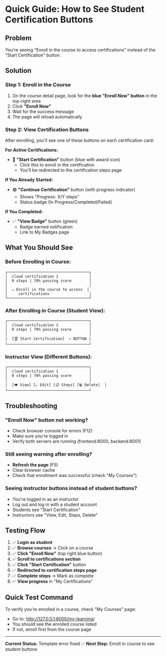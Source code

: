 # Quick Guide: How to See Student Certification Buttons

## Problem

You're seeing "Enroll in the course to access certifications" instead of the "Start Certification" button.

## Solution

### Step 1: Enroll in the Course

1. On the course detail page, look for the **blue "Enroll Now" button** in the top-right area
2. Click **"Enroll Now"**
3. Wait for the success message
4. The page will reload automatically

### Step 2: View Certification Buttons

After enrolling, you'll see one of these buttons on each certification card:

**For Active Certifications:**

- 🔵 **"Start Certification"** button (blue with award icon)
  - Click this to enroll in the certification
  - You'll be redirected to the certification steps page

**If You Already Started:**

- 🟢 **"Continue Certification"** button (with progress indicator)
  - Shows "Progress: X/Y steps"
  - Status badge (In Progress/Completed/Failed)

**If You Completed:**

- ✅ **"View Badge"** button (green)
  - Badge earned notification
  - Link to My Badges page

## What You Should See

### Before Enrolling in Course:

```
┌─────────────────────────────────────┐
│  cloud certification 1              │
│  0 steps | 70% passing score        │
│                                     │
│  ⚠️ Enroll in the course to access  │
│     certifications                  │
└─────────────────────────────────────┘
```

### After Enrolling in Course (Student View):

```
┌─────────────────────────────────────┐
│  cloud certification 1              │
│  0 steps | 70% passing score        │
│                                     │
│  [🏆 Start Certification]  ← BUTTON │
└─────────────────────────────────────┘
```

### Instructor View (Different Buttons):

```
┌─────────────────────────────────────┐
│  cloud certification 1              │
│  0 steps | 70% passing score        │
│                                     │
│  [👁️ View] [✏️ Edit] [📋 Steps] [🗑️ Delete]  │
└─────────────────────────────────────┘
```

## Troubleshooting

### "Enroll Now" button not working?

- Check browser console for errors (F12)
- Make sure you're logged in
- Verify both servers are running (frontend:8000, backend:8001)

### Still seeing warning after enrolling?

- **Refresh the page** (F5)
- Clear browser cache
- Check that enrollment was successful (check "My Courses")

### Seeing instructor buttons instead of student buttons?

- You're logged in as an instructor
- Log out and log in with a student account
- Students see "Start Certification"
- Instructors see "View, Edit, Steps, Delete"

## Testing Flow

1. ✅ **Login as student**
2. ✅ **Browse courses** → Click on a course
3. ✅ **Click "Enroll Now"** (top right blue button)
4. ✅ **Scroll to certifications section**
5. ✅ **Click "Start Certification"** button
6. ✅ **Redirected to certification steps page**
7. ✅ **Complete steps** → Mark as complete
8. ✅ **View progress** in "My Certifications"

## Quick Test Command

To verify you're enrolled in a course, check "My Courses" page:

- Go to: http://127.0.0.1:8000/my-learning/
- You should see the enrolled course listed
- If not, enroll first from the course page

---

**Current Status:** Template error fixed ✅
**Next Step:** Enroll in course to see student buttons
